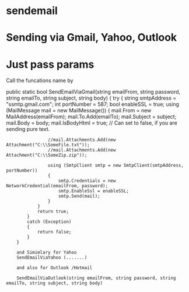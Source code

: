 # sendemail
# Sending via Gmail, Yahoo, Outlook
# Just pass params

Call the funcations name by 

public static bool SendEmailViaGmail(string emailFrom, string password, string emailTo, string subject, string body)
        {
            try
            {
                string smtpAddress = "ssmtp.gmail.com";
                int portNumber = 587;
                bool enableSSL = true;
                using (MailMessage mail = new MailMessage())
                {
                    mail.From = new MailAddress(emailFrom);
                    mail.To.Add(emailTo);
                    mail.Subject = subject;
                    mail.Body = body;
                    mail.IsBodyHtml = true;
                    // Can set to false, if you are sending pure text.

                    //mail.Attachments.Add(new Attachment("C:\\SomeFile.txt"));
                    //mail.Attachments.Add(new Attachment("C:\\SomeZip.zip"));

                    using (SmtpClient smtp = new SmtpClient(smtpAddress, portNumber))
                    {
                        smtp.Credentials = new NetworkCredential(emailFrom, password);
                        smtp.EnableSsl = enableSSL;
                        smtp.Send(mail);
                    }
                }
                return true;
            }
            catch (Exception)
            {
                return false;
            }
        }
        
        and Simimlary for Yahoo 
        SendEmailViaYahoo (.......)
        
        and also for Outlook /Hotmail
        
        SendEmailViaOutlook(string emailFrom, string password, string emailTo, string subject, string body)
